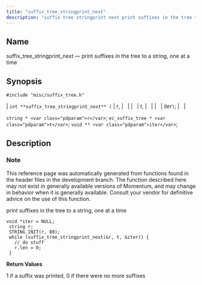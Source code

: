 ```yaml
---
title: "suffix_tree_stringprint_next"
description: "suffix tree stringprint next print suffixes in the tree to a string one at a time int suffix tree stringprint next r t iter string r ec suffix tree t void iter This reference page was automatically generated from functions found in the header files in the development branch The..."
---
```


<a name="apis.suffix_tree_stringprint_next"></a> 
## Name

suffix_tree_stringprint_next — print suffixes in the tree to a string, one at a time

## Synopsis

`#include "misc/suffix_tree.h"`

| `int **suffix_tree_stringprint_next** (` | <var class="pdparam">r</var>, |   |
|   | <var class="pdparam">t</var>, |   |
|   | <var class="pdparam">iter</var>`)`; |   |

`string * <var class="pdparam">r</var>`;
`ec_suffix_tree * <var class="pdparam">t</var>`;
`void ** <var class="pdparam">iter</var>`;<a name="idp63274784"></a> 
## Description

### Note

This reference page was automatically generated from functions found in the header files in the development branch. The function described here may not exist in generally available versions of Momentum, and may change in behavior when it is generally available. Consult your vendor for definitive advice on the use of this function.

print suffixes in the tree to a string, one at a time

```
void *iter = NULL;
 string r;
 STRING_INIT(r, 80);
 while (suffix_tree_stringprint_next(&r, t, &iter)) {
   // do stuff
   r.len = 0;
 }
```
**<a name="idp63278960"></a> Return Values**

1 if a suffix was printed, 0 if there were no more suffixes